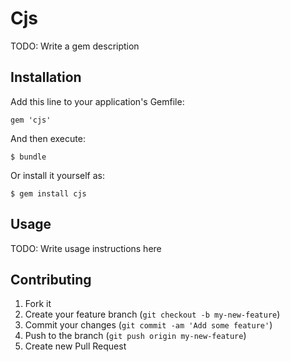 # Cjs

TODO: Write a gem description

## Installation

Add this line to your application's Gemfile:

    gem 'cjs'

And then execute:

    $ bundle

Or install it yourself as:

    $ gem install cjs

## Usage

TODO: Write usage instructions here

## Contributing

1. Fork it
2. Create your feature branch (`git checkout -b my-new-feature`)
3. Commit your changes (`git commit -am 'Add some feature'`)
4. Push to the branch (`git push origin my-new-feature`)
5. Create new Pull Request
